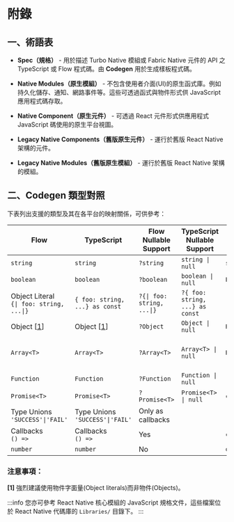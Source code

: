 # 附錄

## 一、術語表

- **Spec（規格）** - 用於描述 Turbo Native 模組或 Fabric Native 元件的 API 之 TypeScript 或 Flow 程式碼。由 **Codegen** 用於生成樣板程式碼。

- **Native Modules（原生模組）** - 不包含使用者介面(UI)的原生函式庫。例如持久化儲存、通知、網路事件等。這些可透過函式與物件形式供 JavaScript 應用程式碼存取。
- **Native Component（原生元件）** - 可透過 React 元件形式供應用程式 JavaScript 碼使用的原生平台視圖。

- **Legacy Native Components（舊版原生元件）** - 運行於舊版 React Native 架構的元件。
- **Legacy Native Modules（舊版原生模組）** - 運行於舊版 React Native 架構的模組。

## 二、Codegen 類型對照

下表列出支援的類型及其在各平台的映射關係，可供參考：

| Flow                                                                       | TypeScript                                          | Flow Nullable Support                                   | TypeScript Nullable Support                          | Android (Java)                       | iOS (ObjC)                                                     |
| -------------------------------------------------------------------------- | --------------------------------------------------- | ------------------------------------------------------- | ---------------------------------------------------- | ------------------------------------ | -------------------------------------------------------------- |
| `string`                                                                   | `string`                                            | `?string`                                               | <code>string &#124; null</code>                      | `string`                             | `NSString`                                                     |
| `boolean`                                                                  | `boolean`                                           | `?boolean`                                              | <code>boolean &#124; null</code>                     | `Boolean`                            | `NSNumber`                                                     |
| Object Literal<br /><code>&#123;&#124; foo: string, ...&#124;&#125;</code> | <code>&#123; foo: string, ...&#125; as const</code> | <code>?&#123;&#124; foo: string, ...&#124;&#125;</code> | <code>?&#123; foo: string, ...&#125; as const</code> | \-                                   | \-                                                             |
| Object [[1](#notes)]                                                       | Object [[1](#notes)]                                | `?Object`                                               | <code>Object &#124; null</code>                      | `ReadableMap`                        | `@` (untyped dictionary)                                       |
| <code>Array&lt;T&gt;</code>                                                | <code>Array&lt;T&gt;</code>                         | <code>?Array&lt;T&gt;</code>                            | <code>Array&lt;T&gt; &#124; null</code>              | `ReadableArray`                      | `NSArray` (or `RCTConvertVecToArray` when used inside objects) |
| `Function`                                                                 | `Function`                                          | `?Function`                                             | <code>Function &#124; null</code>                    | \-                                   | \-                                                             |
| <code>Promise&lt;T&gt;</code>                                              | <code>Promise&lt;T&gt;</code>                       | <code>?Promise&lt;T&gt;</code>                          | <code>Promise&lt;T&gt; &#124; null</code>            | `com.facebook.react.bridge.Promise`  | `RCTPromiseResolve` and `RCTPromiseRejectBlock`                |
| Type Unions<br /><code>'SUCCESS'&#124;'FAIL'</code>                        | Type Unions<br /><code>'SUCCESS'&#124;'FAIL'</code> | Only as callbacks                                       |                                                      | \-                                   | \-                                                             |
| Callbacks<br />`() =>`                                                     | Callbacks<br />`() =>`                              | Yes                                                     |                                                      | `com.facebook.react.bridge.Callback` | `RCTResponseSenderBlock`                                       |
| `number`                                                                   | `number`                                            | No                                                      |                                                      | `double`                             | `NSNumber`                                                     |

### 注意事項：

<b>[1]</b> 強烈建議使用物件字面量(Object literals)而非物件(Objects)。

:::info
您亦可參考 React Native 核心模組的 JavaScript 規格文件，這些檔案位於 React Native 代碼庫的 `Libraries/` 目錄下。
:::